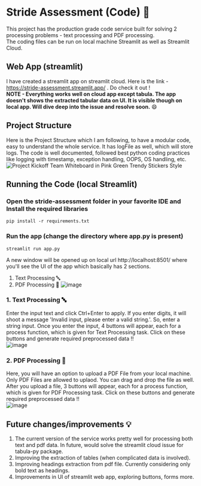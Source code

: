 # Stride Assessment (Code) 📓
This project has the production grade code service built for solving 2 processing problems - text processing and PDF processing.<br>
The coding files can be run on local machine Streamlit as well as Streamlit Cloud.

## Web App (streamlit)
I have created a streamlit app on streamlit cloud. Here is the link - https://stride-assessment.streamlit.app/ . Do check it out !<br>
<b>NOTE - Everything works well on cloud app except tabula. The app doesn't shows the extracted tabular data on UI. It is visible though on local app. Will dive deep into the issue and resolve soon.</b> 😄

## Project Structure
Here is the Project Structure which I am following, to have a modular code, easy to understand the whole service. It has logFile as well, which will store logs. The code is well documented, followed best python coding practices like logging with timestamp, exception handling, OOPS, OS handling, etc.
![Project Kickoff Team Whiteboard in Pink Green Trendy Stickers Style](https://github.com/sachelsout/stride-assessment/assets/86348193/c21c526c-bc91-451a-afc0-37d6749c473c)


## Running the Code (local Streamlit)
### Open the stride-assessment folder in your favorite IDE and Install the required libraries
```
pip install -r requirements.txt
```

### Run the app (change the directory where app.py is present)
```
streamlit run app.py
```
A new window will be opened up on local url http://localhost:8501/ where you'll see the UI of the app which basically has 2 sections.
1. Text Processing 🔤
2. PDF Processing 📒
![image](https://github.com/sachelsout/stride-assessment/assets/86348193/0bac06c8-244b-4335-9285-6e9e31390c63)

### 1. Text Processing 🔤
Enter the input text and click Ctrl+Enter to apply. If you enter digits, it will shoot a message 'Invalid input, please enter a valid string.'. So, enter a string input. Once you enter the input, 4 buttons will appear, each for a process function, which is given for Text Processing task. Click on these buttons and generate required preprocessed data !! <br>
![image](https://github.com/sachelsout/stride-assessment/assets/86348193/e63dd2b1-a3e0-4d90-8530-f35c75fef41b) <br>
### 2. PDF Processing 📒
Here, you will have an option to upload a PDF File from your local machine. Only PDF Files are allowed to uplaod. You can drag and drop the file as well. After you upload a file, 3 buttons will appear, each for a process function, which is given for PDF Processing task. Click on these buttons and generate required preprocessed data !! <br>
![image](https://github.com/sachelsout/stride-assessment/assets/86348193/ee14ef2c-899b-487a-b64f-b1173d27d679) <br>
## Future changes/improvements 💡
1. The current version of the service works pretty well for processing both text and pdf data. In future, would solve the streamlit cloud issue for tabula-py package.
2. Improving the extraction of tables (when complicated data is involved).
3. Improving headings extraction from pdf file. Currently considering only bold text as headings.
4. Improvements in UI of streamlit web app, exploring buttons, forms more. 
